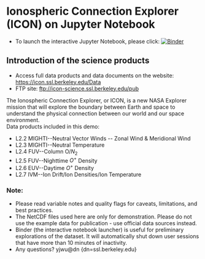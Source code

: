 # Ionospheric Connection Explorer (ICON) on Jupyter Notebook

- To launch the interactive Jupyter Notebook, please click:
[![Binder](https://mybinder.org/badge_logo.svg)](https://mybinder.org/v2/gh/YJWu-SSL/ICON_Data_Demo/master)

## Introduction of the science products 
- Access full data products and data documents on the website: <https://icon.ssl.berkeley.edu/Data>
- FTP site: <ftp://icon-science.ssl.berkeley.edu/pub>

The Ionospheric Connection Explorer, or ICON, is a new NASA Explorer mission
that will explore the boundary between Earth and space to understand the
physical connection between our world and our space environment. 
<br>
Data products included in this demo:
- L2.2 MIGHTI--Neutral Vector Winds -- Zonal Wind & Meridional Wind 
- L2.3 MIGHTI--Neutral Temperature
- L2.4 FUV--Column O/$N_{2}$
- L2.5 FUV--Nighttime $O^{+}$ Density 
- L2.6 EUV--Daytime $O^{+}$ Density
- L2.7 IVM--Ion Drift/Ion Densities/Ion Temperature 

### Note:
- Please read variable notes and quality flags for caveats, limitations, and best practices.
- The NetCDF files used here are only for demonstration. Please do not use the example data for publication - use official data sources instead.
- Binder (the interactive notebook launcher) is useful for preliminary explorations of the dataset. It will automatically shut down user sessions that have more than 10 minutes of inactivity.
- Any questions? yjwu@dn {dn=ssl.berkeley.edu}
<br>
